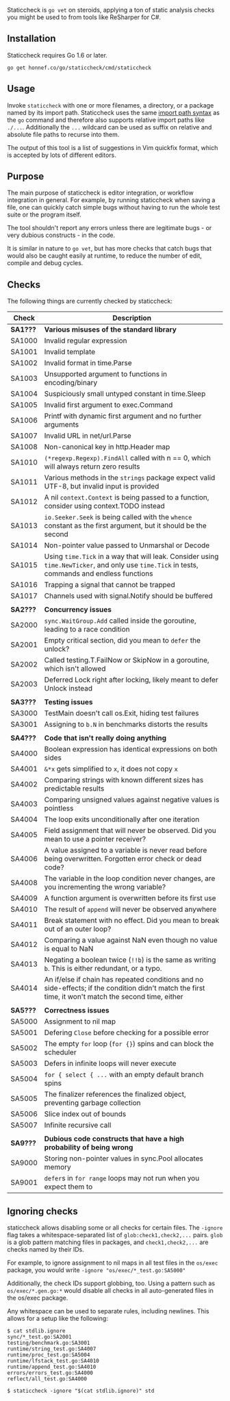 Staticcheck is `go vet` on steroids, applying a ton of static analysis
checks you might be used to from tools like ReSharper for C#.


## Installation

Staticcheck requires Go 1.6 or later.

    go get honnef.co/go/staticcheck/cmd/staticcheck

## Usage

Invoke `staticcheck` with one or more filenames, a directory, or a package named
by its import path. Staticcheck uses the same
[import path syntax](https://golang.org/cmd/go/#hdr-Import_path_syntax) as
the `go` command and therefore
also supports relative import paths like `./...`. Additionally the `...`
wildcard can be used as suffix on relative and absolute file paths to recurse
into them.

The output of this tool is a list of suggestions in Vim quickfix format,
which is accepted by lots of different editors.

## Purpose

The main purpose of staticcheck is editor integration, or workflow
integration in general. For example, by running staticcheck when
saving a file, one can quickly catch simple bugs without having to run
the whole test suite or the program itself.

The tool shouldn't report any errors unless there are legitimate
bugs - or very dubious constructs - in the code.

It is similar in nature to `go vet`, but has more checks that catch
bugs that would also be caught easily at runtime, to reduce the number
of edit, compile and debug cycles.

## Checks

The following things are currently checked by staticcheck:

| Check      | Description                                                                                                                                           |
|------------|-------------------------------------------------------------------------------------------------------------------------------------------------------|
| **SA1???** | **Various misuses of the standard library**                                                                                                           |
| SA1000     | Invalid regular expression                                                                                                                            |
| SA1001     | Invalid template                                                                                                                                      |
| SA1002     | Invalid format in time.Parse                                                                                                                          |
| SA1003     | Unsupported argument to functions in encoding/binary                                                                                                  |
| SA1004     | Suspiciously small untyped constant in time.Sleep                                                                                                     |
| SA1005     | Invalid first argument to exec.Command                                                                                                                |
| SA1006     | Printf with dynamic first argument and no further arguments                                                                                           |
| SA1007     | Invalid URL in net/url.Parse                                                                                                                          |
| SA1008     | Non-canonical key in http.Header map                                                                                                                  |
| SA1010     | `(*regexp.Regexp).FindAll` called with n == 0, which will always return zero results                                                                  |
| SA1011     | Various methods in the `strings` package expect valid UTF-8, but invalid input is provided                                                            |
| SA1012     | A nil `context.Context` is being passed to a function, consider using context.TODO instead                                                            |
| SA1013     | `io.Seeker.Seek` is being called with the `whence` constant as the first argument, but it should be the second                                        |
| SA1014     | Non-pointer value passed to Unmarshal or Decode                                                                                                       |
| SA1015     | Using `time.Tick` in a way that will leak. Consider using `time.NewTicker`, and only use `time.Tick` in tests, commands and endless functions         |
| SA1016     | Trapping a signal that cannot be trapped                                                                                                              |
| SA1017     | Channels used with signal.Notify should be buffered                                                                                                   |
|            |                                                                                                                                                       |
| **SA2???** | **Concurrency issues**                                                                                                                                |
| SA2000     | `sync.WaitGroup.Add` called inside the goroutine, leading to a race condition                                                                         |
| SA2001     | Empty critical section, did you mean to `defer` the unlock?                                                                                           |
| SA2002     | Called testing.T.FailNow or SkipNow in a goroutine, which isn't allowed                                                                               |
| SA2003     | Deferred Lock right after locking, likely meant to defer Unlock instead                                                                               |
|            |                                                                                                                                                       |
| **SA3???** | **Testing issues**                                                                                                                                    |
| SA3000     | TestMain doesn't call os.Exit, hiding test failures                                                                                                   |
| SA3001     | Assigning to `b.N` in benchmarks distorts the results                                                                                                 |
|            |                                                                                                                                                       |
| **SA4???** | **Code that isn't really doing anything**                                                                                                             |
| SA4000     | Boolean expression has identical expressions on both sides                                                                                            |
| SA4001     | `&*x` gets simplified to `x`, it does not copy `x`                                                                                                    |
| SA4002     | Comparing strings with known different sizes has predictable results                                                                                  |
| SA4003     | Comparing unsigned values against negative values is pointless                                                                                        |
| SA4004     | The loop exits unconditionally after one iteration                                                                                                    |
| SA4005     | Field assignment that will never be observed. Did you mean to use a pointer receiver?                                                                 |
| SA4006     | A value assigned to a variable is never read before being overwritten. Forgotten error check or dead code?                                            |
| SA4008     | The variable in the loop condition never changes, are you incrementing the wrong variable?                                                            |
| SA4009     | A function argument is overwritten before its first use                                                                                               |
| SA4010     | The result of `append` will never be observed anywhere                                                                                                |
| SA4011     | Break statement with no effect. Did you mean to break out of an outer loop?                                                                           |
| SA4012     | Comparing a value against NaN even though no value is equal to NaN                                                                                    |
| SA4013     | Negating a boolean twice (`!!b`) is the same as writing `b`. This is either redundant, or a typo.                                                     |
| SA4014     | An if/else if chain has repeated conditions and no side-effects; if the condition didn't match the first time, it won't match the second time, either |
|            |                                                                                                                                                       |
| **SA5???** | **Correctness issues**                                                                                                                                |
| SA5000     | Assignment to nil map                                                                                                                                 |
| SA5001     | Defering `Close` before checking for a possible error                                                                                                 |
| SA5002     | The empty `for` loop (`for {}`) spins and can block the scheduler                                                                                     |
| SA5003     | Defers in infinite loops will never execute                                                                                                           |
| SA5004     | `for { select { ...` with an empty default branch spins                                                                                               |
| SA5005     | The finalizer references the finalized object, preventing garbage collection                                                                          |
| SA5006     | Slice index out of bounds                                                                                                                             |
| SA5007     | Infinite recursive call                                                                                                                               |
|            |                                                                                                                                                       |
| **SA9???** | **Dubious code constructs that have a high probability of being wrong**                                                                               |
| SA9000     | Storing non-pointer values in sync.Pool allocates memory                                                                                              |
| SA9001     | `defer`s in `for range` loops may not run when you expect them to                                                                                     |

## Ignoring checks

staticcheck allows disabling some or all checks for certain files. The
`-ignore` flag takes a whitespace-separated list of
`glob:check1,check2,...` pairs. `glob` is a glob pattern matching
files in packages, and `check1,check2,...` are checks named by their
IDs.

For example, to ignore assignment to nil maps in all test files in the
`os/exec` package, you would write `-ignore
"os/exec/*_test.go:SA5000"`

Additionally, the check IDs support globbing, too. Using a pattern
such as `os/exec/*.gen.go:*` would disable all checks in all
auto-generated files in the os/exec package.

Any whitespace can be used to separate rules, including newlines. This
allows for a setup like the following:

```
$ cat stdlib.ignore
sync/*_test.go:SA2001
testing/benchmark.go:SA3001
runtime/string_test.go:SA4007
runtime/proc_test.go:SA5004
runtime/lfstack_test.go:SA4010
runtime/append_test.go:SA4010
errors/errors_test.go:SA4000
reflect/all_test.go:SA4000

$ staticcheck -ignore "$(cat stdlib.ignore)" std
```

